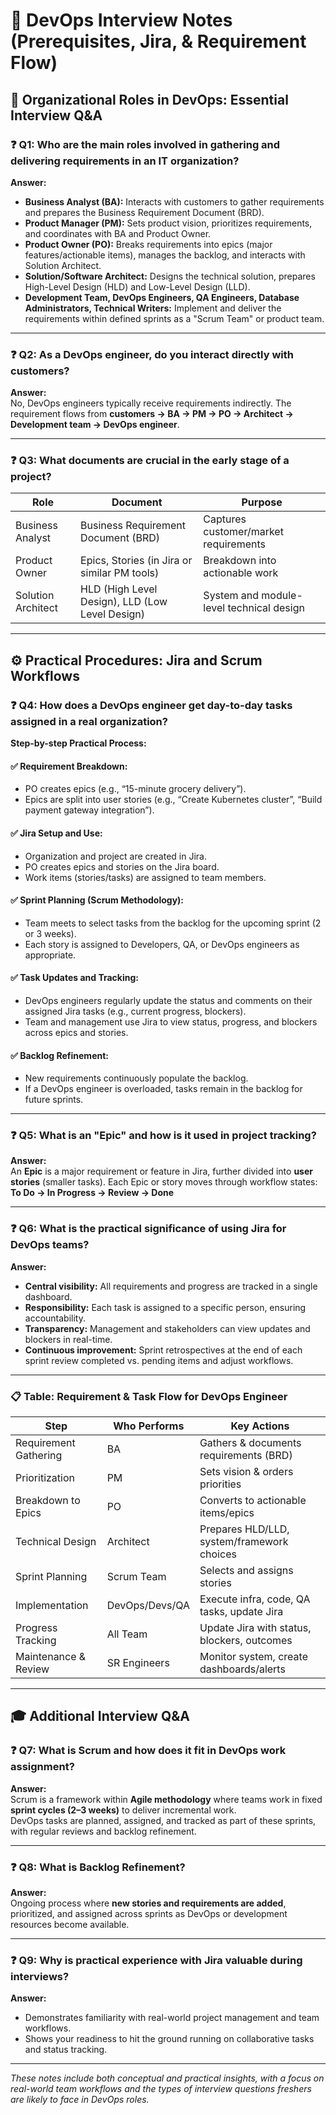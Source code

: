 # 🧠 DevOps Interview Notes (Prerequisites, Jira, & Requirement Flow)

## 📌 Organizational Roles in DevOps: Essential Interview Q&A

### ❓ Q1: Who are the main roles involved in gathering and delivering requirements in an IT organization?

**Answer:**

- **Business Analyst (BA):** Interacts with customers to gather requirements and prepares the Business Requirement Document (BRD).
- **Product Manager (PM):** Sets product vision, prioritizes requirements, and coordinates with BA and Product Owner.
- **Product Owner (PO):** Breaks requirements into epics (major features/actionable items), manages the backlog, and interacts with Solution Architect.
- **Solution/Software Architect:** Designs the technical solution, prepares High-Level Design (HLD) and Low-Level Design (LLD).
- **Development Team, DevOps Engineers, QA Engineers, Database Administrators, Technical Writers:** Implement and deliver the requirements within defined sprints as a "Scrum Team" or product team.

---

### ❓ Q2: As a DevOps engineer, do you interact directly with customers?

**Answer:**  
No, DevOps engineers typically receive requirements indirectly. The requirement flows from **customers → BA → PM → PO → Architect → Development team → DevOps engineer**.

---

### ❓ Q3: What documents are crucial in the early stage of a project?

| **Role**             | **Document**                            | **Purpose**                                   |
|----------------------|------------------------------------------|-----------------------------------------------|
| Business Analyst      | Business Requirement Document (BRD)     | Captures customer/market requirements         |
| Product Owner         | Epics, Stories (in Jira or similar PM tools) | Breakdown into actionable work          |
| Solution Architect    | HLD (High Level Design), LLD (Low Level Design) | System and module-level technical design |

---

## ⚙️ Practical Procedures: Jira and Scrum Workflows

### ❓ Q4: How does a DevOps engineer get day-to-day tasks assigned in a real organization?

**Step-by-step Practical Process:**

#### ✅ Requirement Breakdown:
- PO creates epics (e.g., “15-minute grocery delivery”).
- Epics are split into user stories (e.g., “Create Kubernetes cluster”, “Build payment gateway integration”).

#### ✅ Jira Setup and Use:
- Organization and project are created in Jira.
- PO creates epics and stories on the Jira board.
- Work items (stories/tasks) are assigned to team members.

#### ✅ Sprint Planning (Scrum Methodology):
- Team meets to select tasks from the backlog for the upcoming sprint (2 or 3 weeks).
- Each story is assigned to Developers, QA, or DevOps engineers as appropriate.

#### ✅ Task Updates and Tracking:
- DevOps engineers regularly update the status and comments on their assigned Jira tasks (e.g., current progress, blockers).
- Team and management use Jira to view status, progress, and blockers across epics and stories.

#### ✅ Backlog Refinement:
- New requirements continuously populate the backlog.
- If a DevOps engineer is overloaded, tasks remain in the backlog for future sprints.

---

### ❓ Q5: What is an "Epic" and how is it used in project tracking?

**Answer:**  
An **Epic** is a major requirement or feature in Jira, further divided into **user stories** (smaller tasks). Each Epic or story moves through workflow states:  
**To Do → In Progress → Review → Done**

---

### ❓ Q6: What is the practical significance of using Jira for DevOps teams?

**Answer:**
- **Central visibility:** All requirements and progress are tracked in a single dashboard.
- **Responsibility:** Each task is assigned to a specific person, ensuring accountability.
- **Transparency:** Management and stakeholders can view updates and blockers in real-time.
- **Continuous improvement:** Sprint retrospectives at the end of each sprint review completed vs. pending items and adjust workflows.

---

### 📋 Table: Requirement & Task Flow for DevOps Engineer

| **Step**                 | **Who Performs**          | **Key Actions**                                           |
|--------------------------|---------------------------|-----------------------------------------------------------|
| Requirement Gathering    | BA                        | Gathers & documents requirements (BRD)                   |
| Prioritization           | PM                        | Sets vision & orders priorities                           |
| Breakdown to Epics       | PO                        | Converts to actionable items/epics                        |
| Technical Design         | Architect                 | Prepares HLD/LLD, system/framework choices                |
| Sprint Planning          | Scrum Team                | Selects and assigns stories                               |
| Implementation           | DevOps/Devs/QA            | Execute infra, code, QA tasks, update Jira                |
| Progress Tracking        | All Team                  | Update Jira with status, blockers, outcomes               |
| Maintenance & Review     | SR Engineers              | Monitor system, create dashboards/alerts                  |

---

## 🎓 Additional Interview Q&A

### ❓ Q7: What is Scrum and how does it fit in DevOps work assignment?

**Answer:**  
Scrum is a framework within **Agile methodology** where teams work in fixed **sprint cycles (2–3 weeks)** to deliver incremental work.  
DevOps tasks are planned, assigned, and tracked as part of these sprints, with regular reviews and backlog refinement.

---

### ❓ Q8: What is Backlog Refinement?

**Answer:**  
Ongoing process where **new stories and requirements are added**, prioritized, and assigned across sprints as DevOps or development resources become available.

---

### ❓ Q9: Why is practical experience with Jira valuable during interviews?

**Answer:**
- Demonstrates familiarity with real-world project management and team workflows.
- Shows your readiness to hit the ground running on collaborative tasks and status tracking.

---

*These notes include both conceptual and practical insights, with a focus on real-world team workflows and the types of interview questions freshers are likely to face in DevOps roles.*
